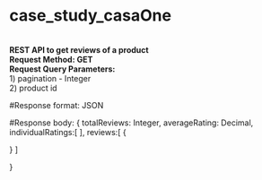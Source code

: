 # case_study_casaOne

 <br/>**REST API to get reviews of a product**
 <br/>**Request Method: GET**
 <br/>**Request Query Parameters:**
 <br/> 1) pagination - Integer <br/>2) product id

#Response format: JSON

#Response body:
{
totalReviews: Integer,
averageRating: Decimal,
individualRatings:[
],
reviews:[
{

}
]

}
